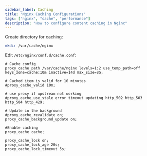 ```yaml
---
sidebar_label: Caching  
title: "Nginx Caching Configurations"
tags: ["nginx", "cache", "performance"]
description: "How to configure content caching in Nginx"
---
```


Create directory for caching:
```bash
mkdir /var/cache/nginx
```

Edit `/etc/nginx/conf.d/cache.conf`:

```nginx title="/etc/nginx/conf.d/cache.conf"
# Cache config
proxy_cache_path /var/cache/nginx levels=1:2 use_temp_path=off keys_zone=cache:10m inactive=14d max_size=8G;

# Cached item is valid for 10 minutes
#proxy_cache_valid 10m;

# use proxy if upstream not working
#proxy_cache_use_stale error timeout updating http_502 http_503 http_504 http_429;

# Update in the background
#proxy_cache_revalidate on;
proxy_cache_background_update on;

#Enable caching
proxy_cache cache;

proxy_cache_lock on;
proxy_cache_lock_age 20s;
proxy_cache_lock_timeout 5s;
```
